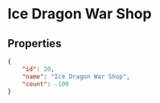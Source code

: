 # Ice Dragon War Shop

<no description available>

## Properties

```json
{
    "id": 20,
    "name": "Ice Dragon War Shop",
    "count": -100
}
```

